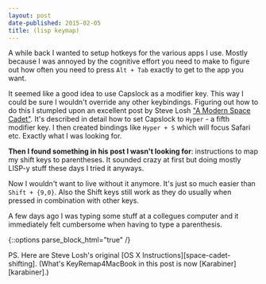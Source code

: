 ```yaml
---
layout: post
date-published: 2015-02-05
title: (lisp keymap)
---
```

A while back I wanted to setup hotkeys for the various apps I use.
Mostly because I was annoyed by the cognitive effort you need to
make to figure out how often you need to press `Alt + Tab` exactly
to get to the app you want.

It seemed like a good idea to use Capslock as a modifier key.
This way I could be sure I wouldn't override any other keybindings.
Figuring out how to do this I stumpled upon an excellent
post by Steve Losh ["A Modern Space Cadet"][space-cadet]. It's
described in detail how to set Capslock to `Hyper` - a fifth modifier
key. I then created bindings like `Hyper + S` which will focus Safari
etc. Exactly what I was looking for.


**Then I found something in his post I wasn't looking for**:
instructions to map my shift keys to parentheses. It sounded crazy at
first but doing mostly LISP-y stuff these days I tried it anyways.

Now I wouldn't want to live without it anymore. It's just so much easier
than `Shift + {9,0}`. Also the Shift keys still work as they do usually
when pressed in combination with other keys.

A few days ago I was typing some stuff at a collegues computer and
it immediately felt cumbersome when having to type a parenthesis.

{::options parse_block_html="true" /}

<aside>
PS. Here are Steve Losh's original
[OS X Instructions][space-cadet-shifting]. (What's KeyRemap4MacBook in
this post is now [Karabiner][karabiner].)
</aside>

[space-cadet]: http://stevelosh.com/blog/2012/10/a-modern-space-cadet/
[space-cadet-shifting]: http://stevelosh.com/blog/2012/10/a-modern-space-cadet/#shift-parentheses
[karabiner]: https://pqrs.org/osx/karabiner/index.html.en


